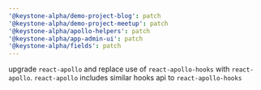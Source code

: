 ```yaml
---
'@keystone-alpha/demo-project-blog': patch
'@keystone-alpha/demo-project-meetup': patch
'@keystone-alpha/apollo-helpers': patch
'@keystone-alpha/app-admin-ui': patch
'@keystone-alpha/fields': patch
---
```


upgrade `react-apollo` and replace use of `react-apollo-hooks` with `react-apollo`. `react-apollo` includes similar hooks api to `react-apollo-hooks`
